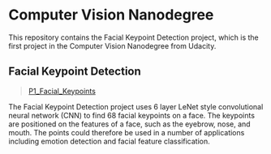# Computer Vision Nanodegree

This repository contains the Facial Keypoint Detection project, which is the first project in the Computer Vision Nanodegree from Udacity.

## Facial Keypoint Detection
>[P1_Facial_Keypoints](https://github.com/itoro-michael/udacity-facial-keypoint-detection/tree/master/P1_Facial_Keypoints)

The Facial Keypoint Detection project uses 6 layer LeNet style convolutional neural network (CNN) to find 68 facial keypoints on a face. The keypoints are positioned on the features of a face, such as the eyebrow, nose, and mouth. The points could therefore be used in a number of applications including emotion detection and facial feature classification.